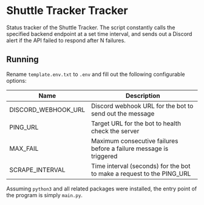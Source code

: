 # Shuttle Tracker Tracker

Status tracker of the Shuttle Tracker. The script constantly calls the specified backend endpoint at a set time interval, and sends out a Discord alert if the API failed to respond after N failures.

## Running

Rename `template.env.txt` to `.env` and fill out the following configurable options:

| Name | Description |
| ---- | ----- |
| DISCORD_WEBHOOK_URL | Discord webhook URL for the bot to send out the message |
| PING_URL | Target URL for the bot to health check the server |
| MAX_FAIL | Maximum consecutive failures before a failure message is triggered |
| SCRAPE_INTERVAL | Time interval (seconds) for the bot to make a request to the PING_URL |

Assuming `python3` and all related packages were installed, the entry point of the program is simply `main.py`.